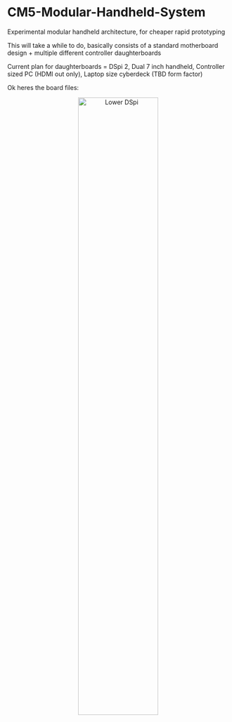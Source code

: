 # CM5-Modular-Handheld-System
Experimental modular handheld architecture, for cheaper rapid prototyping

This will take a while to do, basically consists of a standard motherboard design + multiple different controller daughterboards

Current plan for daughterboards = DSpi 2, Dual 7 inch handheld, Controller sized PC (HDMI out only), Laptop size cyberdeck (TBD form factor)

Ok heres the board files:
<div align="center">
  <img src="https://i.imgur.com/In1auKv.png" alt="Lower DSpi" width="60%">
</div>

